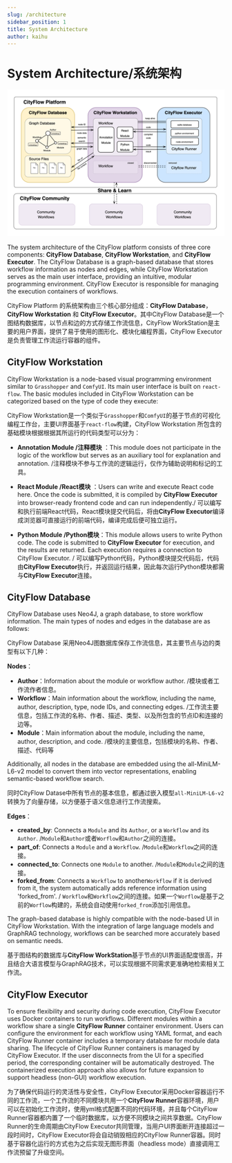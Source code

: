 ```yaml
---
slug: /architecture
sidebar_position: 1
title: System Architecture
author: kaihu
---
```


# System Architecture/系统架构

![system architecture](assets/architecture.png)

The system architecture of the CityFlow platform consists of three core components: **CityFlow Database**, **CityFlow Workstation**, and **CityFlow Executor**. The CityFlow Database is a graph-based database that stores workflow information as nodes and edges, while CityFlow Workstation serves as the main user interface, providing an intuitive, modular programming environment. CityFlow Executor is responsible for managing the execution containers of workflows.

CityFlow Platform 的系统架构由三个核心部分组成：**CityFlow Database**，**CityFlow Workstation** 和 **CityFlow Executor**。其中CityFlow Database是一个图结构数据库，以节点和边的方式存储工作流信息，CityFlow WorkStation是主要的用户界面，提供了易于使用的图形化、模块化编程界面，CityFlow Executor是负责管理工作流运行容器的组件。

## CityFlow Workstation

CityFlow Workstation is a node-based visual programming environment similar to `Grasshopper` and `ComfyUI`. Its main user interface is built on `react-flow`. The basic modules included in CityFlow Workstation can be categorized based on the type of code they execute:

CityFlow Workstation是一个类似于`Grasshopper`和`ComfyUI`的基于节点的可视化编程工作台，主要UI界面基于`react-flow`构建，CityFlow Workstation 所包含的基础模块根据根据其所运行的代码类型可以分为：

- **Annotation Module /注释模块** ：This module does not participate in the logic of the workflow but serves as an auxiliary tool for explanation and annotation. /注释模块不参与工作流的逻辑运行，仅作为辅助说明和标记的工具。

- **React Module /React模块** ：Users can write and execute React code here. Once the code is submitted, it is compiled by **CityFlow Executor** into browser-ready frontend code and can run independently./ 可以编写和执行前端React代码，React模块提交代码后，将由**CityFlow Executor**编译成浏览器可直接运行的前端代码，编译完成后便可独立运行。

- **Python Module /Python模块**：This module allows users to write Python code. The code is submitted to **CityFlow Executor** for execution, and the results are returned. Each execution requires a connection to CityFlow Executor. / 可以编写Python代码，Python模块提交代码后，代码由**CityFlow Executor**执行，并返回运行结果，因此每次运行Python模块都需与**CityFlow Executor**连接。

## CityFlow Database

CityFlow Database uses Neo4J, a graph database, to store workflow information. The main types of nodes and edges in the database are as follows:

CityFlow Database 采用Neo4J图数据库保存工作流信息，其主要节点与边的类型有以下几种：

**Nodes**：
- **Author**：Information about the module or workflow author. /模块或者工作流作者信息。
- **Workflow**：Main information about the workflow, including the name, author, description, type, node IDs, and connecting edges. /工作流主要信息，包括工作流的名称、作者、描述、类型、以及所包含的节点ID和连接的边等。
- **Module**：Main information about the module, including the name, author, description, and code. /模块的主要信息，包括模块的名称、作者、描述、代码等

Additionally, all nodes in the database are embedded using the all-MiniLM-L6-v2 model to convert them into vector representations, enabling semantic-based workflow search.

同时CityFlow Datase中所有节点的基本信息，都通过嵌入模型`all-MiniLM-L6-v2`转换为了向量存储，以方便基于语义信息进行工作流搜索。

**Edges**：
- **created_by**: Connects a `Module` and its `Author`, or a `Workflow` and its `Author`. /`Module`和`Author`或者`Worflow`和`Author`之间的连接。
- **part_of**: Connects a `Module` and a `Workflow`. /`Module`和`Workflow`之间的连接。
- **connected_to**: Connects one `Module` to another. /`Module`和`Module`之间的连接。
- **forked_from**: Connects a `Workflow` to another`Workflow` if it is derived from it, the system automatically adds reference information using 'forked_from'. / `Workflow`和`Workflow`之间的连接。如果一个`Worflow`是基于之前的`Worflow`构建的，系统会自动使用`forked_from`添加引用信息。

The graph-based database is highly compatible with the node-based UI in CityFlow Workstation. With the integration of large language models and GraphRAG technology, workflows can be searched more accurately based on semantic needs.

基于图结构的数据库与**CityFlow WorkStation**基于节点的UI界面适配度很高，并且结合大语言模型与GraphRAG技术，可以实现根据不同需求更准确地检索相关工作流。

## CityFlow Executor

To ensure flexibility and security during code execution, CityFlow Executor uses Docker containers to run workflows. Different modules within a workflow share a single **CityFlow Runner** container environment. Users can configure the environment for each workflow using YAML format, and each CityFlow Runner container includes a temporary database for module data sharing. The lifecycle of CityFlow Runner containers is managed by CityFlow Executor. If the user disconnects from the UI for a specified period, the corresponding container will be automatically destroyed. The containerized execution approach also allows for future expansion to support headless (non-GUI) workflow execution.

为了确保代码运行的灵活性与安全性，CityFlow Executor采用Docker容器运行不同的工作流，一个工作流的不同模块共用一个**CityFlow Runner**容器环境，用户可以在初始化工作流时，使用yml格式配置不同的代码环境，并且每个CityFlow Runner容器都内置了一个临时数据库，以方便不同模块之间共享数据。CityFlow Runner的生命周期由CityFlow Executor共同管理，当用户UI界面断开连接超过一段时间时，CityFlow Executor将会自动销毁相应的CityFlow Runner容器。同时基于容器化运行的方式也为之后实现无图形界面（headless mode）直接调用工作流预留了升级空间。

